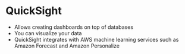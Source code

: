 # QuickSight


- Allows creating dashboards on top of databases
- You can visualize your data
-  QuickSight integrates with AWS machine learning services such as Amazon Forecast and Amazon Personalize

